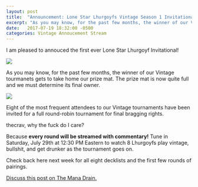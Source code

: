 ```yaml
---
layout: post
title:  "Announcement: Lone Star Lhurgoyfs Vintage Season 1 Invitational 29 July"
excerpt: "As you may know, for the past few months, the winner of our Vintage tourmanets gets to take home our prize mat. The prize mat is now quite full and we must determine its final owner."
date:   2017-07-19 18:32:00 -0500
categories: Vintage Annoucement Stream
---
```


I am pleased to annouced the first ever Lone Star Lhurgoyf Invitational!

![](https://images.lonestarlhurgoyfs.com/S1_invitational/invitational_logo.png)

As you may know, for the past few months, the winner of our Vintage tourmanets gets to take home our prize mat. The prize mat is now quite full and we must determine its final owner.

![](https://images.lonestarlhurgoyfs.com/S1_invitational/s1_completed_mat.png)

Eight of the most frequent attendees to our Vintage tournaments have been invited for a full round-robin tournament for final bragging rights.

thecrav, why the fuck do I care?

Because **every round will be streamed with commentary!** Tune in Saturday, July 29th at 12:30 PM Eastern to watch 8 Lhurgoyfs play vintage, bullshit, and get drunker as the tournament goes on.

Check back here next week for all eight decklists and the first few rounds of pairings.

[Discuss this post on The Mana Drain.](http://themanadrain.com/topic/1347/lone-star-lhurgoyfs-season-1-invitational-july-29th)